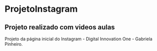# ProjetoInstagram
## Projeto realizado com videos aulas
Projeto da página inicial do Instagram - Digital Innovation One - Gabriela Pinheiro.
